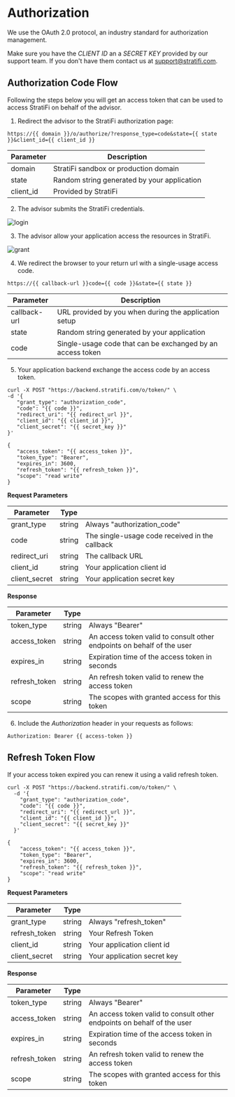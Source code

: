 # Authorization

We use the OAuth 2.0 protocol, an industry standard for authorization management.

Make sure you have the _CLIENT ID_ an a _SECRET KEY_ provided by our support team. If you don't have them contact us at <a class="link-primary" href="mailto:info@stratifi.com">support@stratifi.com</a>.

## Authorization Code Flow

Following the steps below you will get an access token that can be used to access StratiFi on behalf of the advisor.

1) Redirect the advisor to the StratiFi authorization page:

`https://{{ domain }}/o/authorize/?response_type=code&state={{ state }}&client_id={{ client_id }}`

| Parameter | Description                                 |
| --------- | ------------------------------------------- |
| domain    | StratiFi sandbox or production domain       |
| state     | Random string generated by your application |
| client_id | Provided by StratiFi                        |

2) The advisor submits the StratiFi credentials.

![login](https://s3.amazonaws.com/api.stratifi.com/login.2.png "Login")

3) The advisor allow your application access the resources in StratiFi.

![grant](https://s3.amazonaws.com/api.stratifi.com/grant.2.png "Grant")

4) We redirect the browser to your return url with a single-usage access code.

`https://{{ callback-url }}code={{ code }}&state={{ state }}`

| Parameter    | Description                                                |
| ------------ | ---------------------------------------------------------- |
| callback-url | URL provided by you when during the application setup      |
| state        | Random string generated by your application                |
| code         | Single-usage code that can be exchanged by an access token |

5) Your application backend exchange the access code by an access token.

```shell
curl -X POST "https://backend.stratifi.com/o/token/" \
-d '{
   "grant_type": "authorization_code",
   "code": "{{ code }}",
   "redirect_uri": "{{ redirect_url }}",
   "client_id": "{{ client_id }}",
   "client_secret": "{{ secret_key }}"
}'

{
   "access_token": "{{ access_token }}",
   "token_type": "Bearer",
   "expires_in": 3600,
   "refresh_token": "{{ refresh_token }}",
   "scope": "read write"
}
```

**Request Parameters**

| Parameter     | Type   |                                                |
| ------------- | ------ | ---------------------------------------------- |
| grant_type    | string | Always "authorization_code"                    |
| code          | string | The single-usage code received in the callback |
| redirect_uri  | string | The callback URL                               |
| client_id     | string | Your application client id                     |
| client_secret | string | Your application secret key                    |

**Response**

| Parameter     | Type   |                                                                        |
| ------------- | ------ | ---------------------------------------------------------------------- |
| token_type    | string | Always "Bearer"                                                        |
| access_token  | string | An access token valid to consult other endpoints on behalf of the user |
| expires_in    | string | Expiration time of the access token in seconds                         |
| refresh_token | string | An refresh token valid to renew the access token                       |
| scope         | string | The scopes with granted access for this token                          |

6) Include the _Authorization_ header in your requests as follows:

`Authorization: Bearer {{ access-token }}`

## Refresh Token Flow

If your access token expired you can renew it using a valid refresh token.

```shell
curl -X POST "https://backend.stratifi.com/o/token/" \
  -d '{
    "grant_type": "authorization_code",
    "code": "{{ code }}",
    "redirect_uri": "{{ redirect_url }}",
    "client_id": "{{ client_id }}",
    "client_secret": "{{ secret_key }}"
  }'

{
    "access_token": "{{ access_token }}",
    "token_type": "Bearer",
    "expires_in": 3600,
    "refresh_token": "{{ refresh_token }}",
    "scope": "read write"
}
```

**Request Parameters**

| Parameter     | Type   |                             |
| ------------- | ------ | --------------------------- |
| grant_type    | string | Always "refresh_token"      |
| refresh_token | string | Your Refresh Token          |
| client_id     | string | Your application client id  |
| client_secret | string | Your application secret key |

**Response**

| Parameter     | Type   |                                                                        |
| ------------- | ------ | ---------------------------------------------------------------------- |
| token_type    | string | Always "Bearer"                                                        |
| access_token  | string | An access token valid to consult other endpoints on behalf of the user |
| expires_in    | string | Expiration time of the access token in seconds                         |
| refresh_token | string | An refresh token valid to renew the access token                       |
| scope         | string | The scopes with granted access for this token                          |
